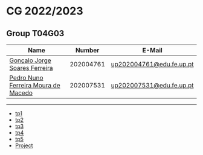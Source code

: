 # CG 2022/2023

## Group T04G03
| Name             | Number    | E-Mail             |
| ---------------- | --------- | ------------------ |
| [Gonçalo Jorge Soares Ferreira](https://github.com/gonzallito)         | 202004761 | up202004761@edu.fe.up.pt                |
| [Pedro Nuno Ferreira Moura de Macedo](https://github.com/pedronunomacedo)         | 202007531 | up202007531@edu.fe.up.pt                |

----

  - [tp1](tp1/README.md)
  - [tp2](tp2/README.md)
  - [tp3](tp3/README.md)
  - [tp4](tp4/README.md)
  - [tp5](tp5/README.md)
  - [Project](proj/README.md)
